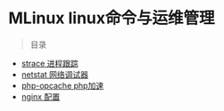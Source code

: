 # MLinux linux命令与运维管理
> 目录

* [strace 进程跟踪](https://github.com/zhengjinwei123/MLinux/blob/master/strace.md)
* [netstat 网络调试器](https://github.com/zhengjinwei123/MLinux/blob/master/netstat.md)
* [php-opcache php加速](https://github.com/zhengjinwei123/MLinux/blob/master/php-opcache.md)
* [nginx 配置](https://github.com/zhengjinwei123/MLinux/blob/master/nginx-conf.md)
